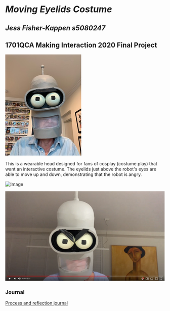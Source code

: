 # *Moving Eyelids Costume*
## *Jess Fisher-Kappen s5080247* ##
## 1701QCA Making Interaction 2020 Final Project ##


<!--- When you have completed the template, submit the link to the GitHub Pages site for this repository as a link in Learning@Griffith. The link should be something like [https://qcainteractivemedia.github.io/1701QCA-Assessment3/](https://qcainteractivemedia.github.io/1701QCA-Assessment3/) where `qcainteractivemedia` is replaced with your GitHub username and `1701QCA-Assessment3` is replaced with whatever you called the repository this template is contained in when you set it up. You should NOT be submitting a link that begins with github.com/[your user name] as that is not the rendered version. See the instructions about creating GitHub pages to see how to get the link to the rendered page. --->

<!--- SHOWCASE IMAGE: Insert a showcase image here. Try to capture the image as if it were in a portfolio, sales material, or project proposal. The project isn't likely to be something that finished, but practice making images that capture the project in that style. 

The image should be inserted with code like that below where you replace the filename to exactly match what you uploaded. The image must be in .jpg, .gif, .png format. Files of .heic or .heif type will not show up. Note that .png is different to .PNG in a filename here. The names are case sensitive.
--->

![Image](final1.jpg)

<!--- PROJECT DESCRIPTION: In a few sentences, describe what the project is and does, who it is for, and a typical use case. This should be suitable for a catalog, poster, or other display material about the project. --->
This is a wearable head designed for fans of cosplay (costume play) that want an interactive costume. The eyelids just above the robot's eyes are able to move up and down, demonstrating that the robot is angry.  

<!--- SECONDARY IMAGE: Provide some other image that gives a viewer a different perspective on the project such as more about how it functions, the project in use, or something else. This should not just be a different angle of the same object. It should show the project in use if the first image didn't show that, or somehow tell us a different story about the project. --->

![Image](finaal2.jpg)

<!--- PROJECT VIDEO: Provide a still image from your video and a link to the video below. In that code, replace `missingimage.png` with the still from your video and the URL of the video where indicated. If you link to a password protected video, you must include the password in the document you submit through Learning@Griffith. Failing to have a video that we can access might lead to significant reduction in marks, potentially as much as if the video has not been submitted at all. --->

[![Image](Capture.PNG)](https://youtu.be/Wb6oalyXsnI)

### Journal ###
[Process and reflection journal](/journal/journal.md)
